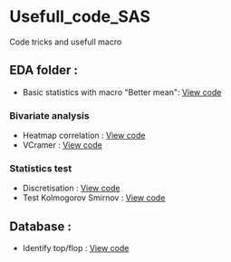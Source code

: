 # Usefull_code_SAS
Code tricks and usefull macro

## EDA folder : 
* Basic statistics with macro "Better mean": [View code](https://github.com/sdaymier/Usefull_code_SAS/blob/master/EDA/MACRO_Better_Means)

### Bivariate analysis
* Heatmap correlation : [View code](https://github.com/sdaymier/Usefull_code_SAS/blob/master/EDA/MACRO_HeatMap_Correlation)
* VCramer : [View code](https://github.com/sdaymier/Usefull_code_SAS/blob/master/EDA/MACRO_VCramer)

### Statistics test
* Discretisation : [View code](https://github.com/sdaymier/Usefull_code_SAS/blob/master/EDA/MACRO_Discretisation_aov)
* Test Kolmogorov Smirnov  : [View code](https://github.com/sdaymier/Usefull_code_SAS/blob/master/EDA/MACRO_Test_KS)

## Database : 
* Identify top/flop : [View code](https://github.com/sdaymier/Usefull_code_SAS/blob/master/Database_treatment/Identify_TOP_FLOP)
